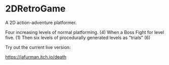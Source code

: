 # 2DRetroGame
A 2D action-adventure platformer.

Four increasing levels of normal platforming. (4)
When a Boss Fight for level five. (1)
Then six levels of procedurally generated levels as "trials" (6)

Try out the current live version:

https://jafurman.itch.io/death

